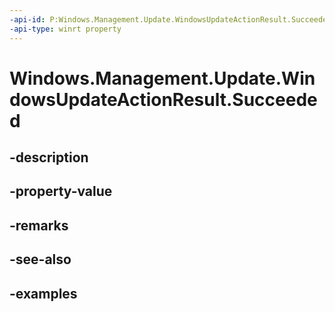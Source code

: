 ```yaml
---
-api-id: P:Windows.Management.Update.WindowsUpdateActionResult.Succeeded
-api-type: winrt property
---
```


# Windows.Management.Update.WindowsUpdateActionResult.Succeeded

<!--
public bool Succeeded { get; }
-->


## -description

## -property-value

## -remarks

## -see-also

## -examples


